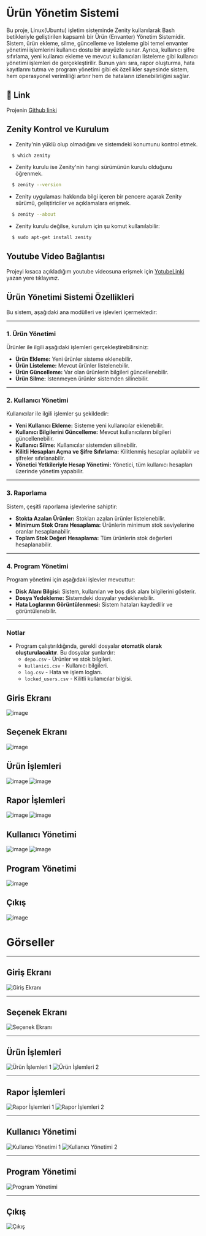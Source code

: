 # Ürün Yönetim Sistemi
   Bu proje, Linux(Ubuntu) işletim sisteminde Zenity kullanılarak Bash betikleriyle geliştirilen kapsamlı bir Ürün (Envanter) Yönetim Sistemidir. Sistem, ürün ekleme, silme, güncelleme ve listeleme gibi temel envanter yönetimi işlemlerini kullanıcı dostu bir arayüzle sunar. Ayrıca, kullanıcı şifre sıfırlama, yeni kullanıcı ekleme ve mevcut kullanıcıları listeleme gibi kullanıcı yönetimi işlemleri de gerçekleştirilir. Bunun yanı sıra, rapor oluşturma, hata kayıtlarını tutma ve program yönetimi gibi ek özellikler sayesinde sistem, hem operasyonel verimliliği artırır hem de hataların izlenebilirliğini sağlar.
## 🔗 Link
Projenin [Github linki](https://github.com/Esra-ilboga/Urun-Yonetim-Sistemi.git) 
## Zenity Kontrol ve Kurulum
+ Zenity'nin yüklü olup olmadığını ve sistemdeki konumunu kontrol etmek.
```bash
  $ which zenity
```
+ Zenity kurulu ise Zenity'nin hangi sürümünün kurulu olduğunu öğrenmek.
```bash
  $ zenity --version
```
+ Zenity uygulaması hakkında bilgi içeren bir pencere açarak Zenity sürümü, geliştiriciler ve açıklamalara erişmek.
```bash
  $ zenity --about
```
+ Zenity kurulu değilse, kurulum için şu komut kullanılabilir:
```bash
  $ sudo apt-get install zenity
```
## Youtube Video Bağlantısı
Projeyi kısaca açıkladığım youtube videosuna erişmek için [YotubeLinki](https://youtu.be/hh039DD1n4U) yazan yere tıklayınız.
## **Ürün Yönetimi Sistemi Özellikleri**

Bu sistem, aşağıdaki ana modülleri ve işlevleri içermektedir:

---

### **1. Ürün Yönetimi**
Ürünler ile ilgili aşağıdaki işlemleri gerçekleştirebilirsiniz:

- **Ürün Ekleme:** Yeni ürünler sisteme eklenebilir.
- **Ürün Listeleme:** Mevcut ürünler listelenebilir.
- **Ürün Güncelleme:** Var olan ürünlerin bilgileri güncellenebilir.
- **Ürün Silme:** İstenmeyen ürünler sistemden silinebilir.

---

### **2. Kullanıcı Yönetimi**
Kullanıcılar ile ilgili işlemler şu şekildedir:

- **Yeni Kullanıcı Ekleme:** Sisteme yeni kullanıcılar eklenebilir.
- **Kullanıcı Bilgilerini Güncelleme:** Mevcut kullanıcıların bilgileri güncellenebilir.
- **Kullanıcı Silme:** Kullanıcılar sistemden silinebilir.
- **Kilitli Hesapları Açma ve Şifre Sıfırlama:** Kilitlenmiş hesaplar açılabilir ve şifreler sıfırlanabilir.
- **Yönetici Yetkileriyle Hesap Yönetimi:** Yönetici, tüm kullanıcı hesapları üzerinde yönetim yapabilir.

---

### **3. Raporlama**
Sistem, çeşitli raporlama işlevlerine sahiptir:

- **Stokta Azalan Ürünler:** Stokları azalan ürünler listelenebilir.
- **Minimum Stok Oranı Hesaplama:** Ürünlerin minimum stok seviyelerine oranlar hesaplanabilir.
- **Toplam Stok Değeri Hesaplama:** Tüm ürünlerin stok değerleri hesaplanabilir.

---

### **4. Program Yönetimi**
Program yönetimi için aşağıdaki işlevler mevcuttur:

- **Disk Alanı Bilgisi:** Sistem, kullanılan ve boş disk alanı bilgilerini gösterir.
- **Dosya Yedekleme:** Sistemdeki dosyalar yedeklenebilir.
- **Hata Loglarının Görüntülenmesi:** Sistem hataları kaydedilir ve görüntülenebilir.

---

### **Notlar**
- Program çalıştırıldığında, gerekli dosyalar **otomatik olarak oluşturulacaktır**. Bu dosyalar şunlardır:
  - `depo.csv` - Ürünler ve stok bilgileri.
  - `kullanici.csv` - Kullanıcı bilgileri.
  - `log.csv` - Hata ve işlem logları.
  - `locked_users.csv` - Kilitli kullanıcılar bilgisi.

## Giris Ekranı
![image](https://github.com/user-attachments/assets/a2ec4880-9a03-4014-afd0-18b01f661dbf)
</br>
## Seçenek Ekranı
![image](https://github.com/user-attachments/assets/c3164a8b-6e38-4ee7-bbf6-d3a295a96a62)
</br>
## Ürün İşlemleri
![image](https://github.com/user-attachments/assets/b4a6dac4-41d6-463e-a6f5-313881ad4c11)
![image](https://github.com/user-attachments/assets/05663d44-935a-418d-9288-403089b6ae70)
</br>
## Rapor İşlemleri
![image](https://github.com/user-attachments/assets/f78f0140-58a9-455b-9aaa-4b0d88e68a14)
![image](https://github.com/user-attachments/assets/e03dcc68-3ae2-41fb-aac3-abf72a41017a)
</br>
## Kullanıcı Yönetimi
![image](https://github.com/user-attachments/assets/2fc84e3d-5b0a-49fb-9197-73951d555ee6)
![image](https://github.com/user-attachments/assets/f159c3b9-77e7-40a3-acf5-3baea1ac509d)
</br>
## Program Yönetimi
![image](https://github.com/user-attachments/assets/d29a87a9-5afb-4894-bd51-32ce4ca43ee9)
</br>
## Çıkış
![image](https://github.com/user-attachments/assets/5770c8f9-ea11-4278-ba28-dee307084004)
</br>




# **Görseller**

---

## **Giriş Ekranı**
![Giriş Ekranı](https://github.com/user-attachments/assets/a2ec4880-9a03-4014-afd0-18b01f661dbf)

---

## **Seçenek Ekranı**
![Seçenek Ekranı](https://github.com/user-attachments/assets/c3164a8b-6e38-4ee7-bbf6-d3a295a96a62)

---

## **Ürün İşlemleri**
![Ürün İşlemleri 1](https://github.com/user-attachments/assets/b4a6dac4-41d6-463e-a6f5-313881ad4c11)
![Ürün İşlemleri 2](https://github.com/user-attachments/assets/05663d44-935a-418d-9288-403089b6ae70)

---

## **Rapor İşlemleri**
![Rapor İşlemleri 1](https://github.com/user-attachments/assets/f78f0140-58a9-455b-9aaa-4b0d88e68a14)
![Rapor İşlemleri 2](https://github.com/user-attachments/assets/e03dcc68-3ae2-41fb-aac3-abf72a41017a)

---

## **Kullanıcı Yönetimi**
![Kullanıcı Yönetimi 1](https://github.com/user-attachments/assets/2fc84e3d-5b0a-49fb-9197-73951d555ee6)
![Kullanıcı Yönetimi 2](https://github.com/user-attachments/assets/f159c3b9-77e7-40a3-acf5-3baea1ac509d)

---

## **Program Yönetimi**
![Program Yönetimi](https://github.com/user-attachments/assets/d29a87a9-5afb-4894-bd51-32ce4ca43ee9)

---

## **Çıkış**
![Çıkış](https://github.com/user-attachments/assets/5770c8f9-ea11-4278-ba28-dee307084004)




